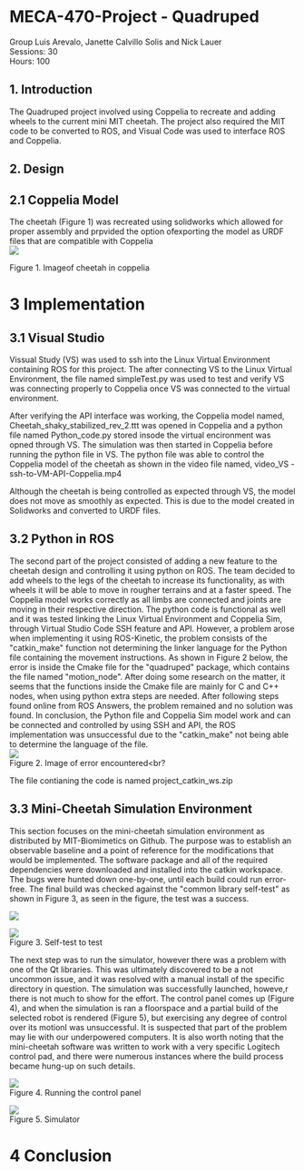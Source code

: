 # MECA-470-Project - Quadruped
Group Luis Arevalo, Janette Calvillo Solis and Nick Lauer <br>
Sessions: 30 <br>
Hours: 100 <br>

## 1. Introduction <br>
The Quadruped project involved using Coppelia to recreate and adding wheels to the current mini MIT cheetah. The project also required the MIT code to be converted to ROS, and Visual Code was used to interface ROS and Coppelia.<br>


## 2. Design <br>
## 2.1 Coppelia Model <br>
The cheetah (Figure 1) was recreated using solidworks which allowed for proper assembly and prpvided the option ofexporting the model as URDF files that are compatible with Coppelia <br>
![](Figure/coppelia_cheetah.PNG)<br>

Figure 1. Imageof cheetah in coppelia<br>


# 3 Implementation<br>
## 3.1 Visual Studio<br>
Vissual Study (VS) was used to ssh into the Linux Virtual Environment containing ROS for this project. The after connecting VS to the Linux Virtual Environment, the file named simpleTest.py was used to test and verify VS was connecting properly to Coppelia once VS was connected to the virtual environment. <br>

After verifying the API interface was working, the Coppelia model named, Cheetah_shaky_stabilized_rev_2.ttt was opened in Coppelia and a python file named Python_code.py stored insode the virtual encironment was opned through VS. The simulation was then started in Coppelia before running the python file in VS. The python file was able to control the Coppelia model of the cheetah as shown in the video file named, video_VS - ssh-to-VM-API-Coppelia.mp4

Although the cheetah is being controlled as expected through VS, the model does not move as smoothly as expected. This is due to the model created in Solidworks and converted to URDF files. <br>


## 3.2 Python in ROS <br>
The second part of the project consisted of adding a new feature to the cheetah design and controlling it using python on ROS. The team decided to add wheels to the legs of the cheetah to increase its functionality, as with wheels it will be able to move in rougher terrains and at a faster speed. The Coppelia model works correctly as all limbs are connected and joints are moving in their respective direction. The python code is functional as well and it was tested linking the Linux Virtual Environment and Coppelia Sim, through Virtual Studio Code SSH feature and API. However, a problem arose when implementing it using ROS-Kinetic, the problem consists of the "catkin_make" function not determining the linker language for the Python file containing the movement instructions. As shown in Figure 2 below, the error is inside the Cmake file for the "quadruped" package, which contains the file named "motion_node". After doing some research on the matter, it seems that the functions inside the Cmake file are mainly for C and C++ nodes, when using python extra steps are needed. After following steps found online from ROS Answers, the problem remained and no solution was found. In conclusion, the Python file and Coppelia Sim model work and can be connected and controlled by using SSH and API, the ROS implementation was unsuccessful due to the "catkin_make" not being able to determine the language of the file.<br>
![](Figure/ROS_Python.jpg)<br>
Figure 2. Image of error encountered<br?

The file contianing the code is named project_catkin_ws.zip

## 3.3 Mini-Cheetah Simulation Environment<br>
This section focuses on the mini-cheetah simulation environment as distributed by MIT-Biomimetics on Github. The purpose was to establish an observable baseline and a point of reference for the modifications that would be implemented. The software package and all of the required dependencies were downloaded and installed into the catkin workspace. The bugs were hunted down one-by-one, until each build could run error-free. The final build was checked against the "common library self-test" as shown in Figure 3, as seen in the figure, the test was a success. <br>

![](Figure/Common_Test_1.png)<br>

![](Figure/Common_Test_2.png)<br>
Figure 3. Self-test to test <br>

The next step was to run the simulator, however there was a problem with one of the Qt libraries. This was ultimately discovered to be a not uncommon issue, and it was resolved with a manual install of the specific directory in question. The simulation was successfully launched, howeve,r there is not much to show for the effort. The control panel comes up (Figure 4), and when the simulation is ran a floorspace and a partial build of the selected robot is rendered (Figure 5), but exercising any degree of control over its motionI was unsuccessful. It is suspected that part of the problem may lie with our underpowered computers. It is also worth noting that the mini-cheetah software was written to work with a very specific Logitech control pad, and there were numerous instances where the build process became hung-up on such details. 

![](Figure/Sim_Param.png)<br>
Figure 4. Running the control panel<br>

![](Figure/Sim_Running.png)<br>
Figure 5. Simulator<br>

# 4 Conclusion


